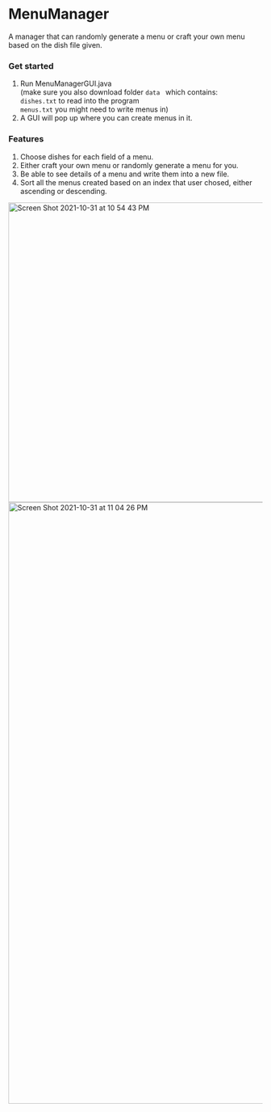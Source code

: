# MenuManager
A manager that can randomly generate a menu or craft your own menu based on the dish file given.

### Get started
1. Run MenuManagerGUI.java  
    (make sure you also download folder ```data ``` which contains:  
    ```dishes.txt``` to read into the program    
    ```menus.txt``` you might need to write menus in) 
2. A GUI will pop up where you can create menus in it.

### Features
1. Choose dishes for each field of a menu.
2. Either craft your own menu or randomly generate a menu for you.
3. Be able to see details of a menu and write them into a new file.
4. Sort all the menus created based on an index that user chosed, either ascending or descending.

<img width="593" alt="Screen Shot 2021-10-31 at 10 54 43 PM" src="https://user-images.githubusercontent.com/55789923/139615341-7ffe124b-f379-4f34-8efa-2977666a9cc2.png">
<img width="1190" alt="Screen Shot 2021-10-31 at 11 04 26 PM" src="https://user-images.githubusercontent.com/55789923/139616155-ddc6e655-9b5a-46f2-a015-31638557b361.png">

